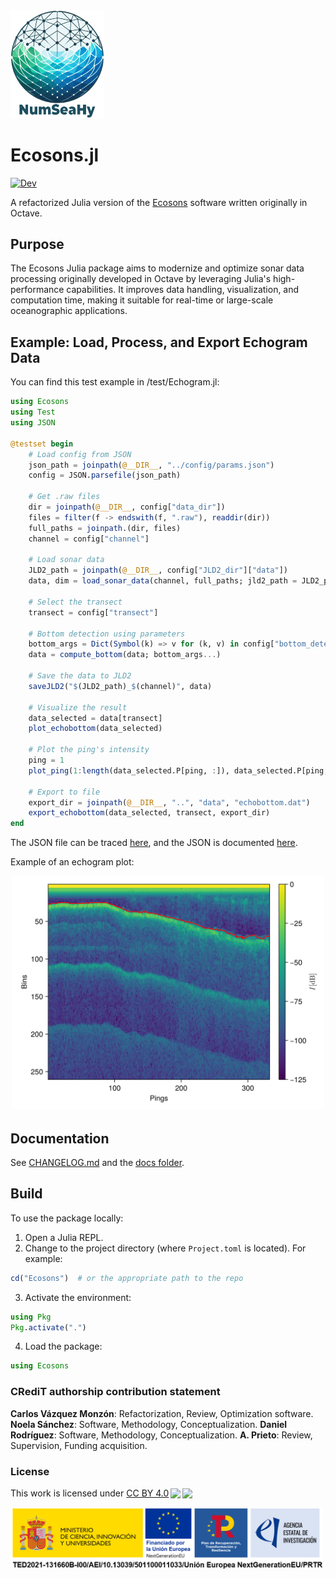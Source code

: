 <img src="assets/images/logo-numseahy.png" alt="EU Flag"  width="150"/>

# Ecosons.jl

[![Dev](https://img.shields.io/badge/docs-dev-blue.svg)](https://gridap.github.io/GridapHybrid.jl/dev)


A refactorized Julia version of the [Ecosons](https://github.com/daniel-rperez/ecosons/tree/master) software written originally in Octave.

## Purpose

The Ecosons Julia package aims to modernize and optimize sonar data processing originally developed in Octave by leveraging Julia's high-performance capabilities. It improves data handling, visualization, and computation time, making it suitable for real-time or large-scale oceanographic applications.

## Example: Load, Process, and Export Echogram Data

You can find this test example in /test/Echogram.jl:

```julia
using Ecosons
using Test
using JSON

@testset begin
    # Load config from JSON
    json_path = joinpath(@__DIR__, "../config/params.json")
    config = JSON.parsefile(json_path)

    # Get .raw files
    dir = joinpath(@__DIR__, config["data_dir"])
    files = filter(f -> endswith(f, ".raw"), readdir(dir))
    full_paths = joinpath.(dir, files)
    channel = config["channel"]

    # Load sonar data
    JLD2_path = joinpath(@__DIR__, config["JLD2_dir"]["data"])
    data, dim = load_sonar_data(channel, full_paths; jld2_path = JLD2_path)

    # Select the transect
    transect = config["transect"]

    # Bottom detection using parameters
    bottom_args = Dict(Symbol(k) => v for (k, v) in config["bottom_detection"])
    data = compute_bottom(data; bottom_args...)

    # Save the data to JLD2
    saveJLD2("$(JLD2_path)_$(channel)", data)

    # Visualize the result
    data_selected = data[transect]
    plot_echobottom(data_selected)

    # Plot the ping's intensity 
    ping = 1
    plot_ping(1:length(data_selected.P[ping, :]), data_selected.P[ping, :])

    # Export to file
    export_dir = joinpath(@__DIR__, "..", "data", "echobottom.dat")
    export_echobottom(data_selected, transect, export_dir)
end
```
The JSON file can be traced [here](config/params.json), and the JSON is documented [here](assets/info/info.md).

Example of an echogram plot: 

<div align="center">
  <img src="assets/images/echogram.png" alt="Echogram" width="500"/>
</div>


## Documentation

See [CHANGELOG.md](CHANGELOG.md) and the [docs folder](docs/).


## Build

To use the package locally:

1. Open a Julia REPL.
2. Change to the project directory (where `Project.toml` is located). For example:
```julia
cd("Ecosons")  # or the appropriate path to the repo
```
3. Activate the environment:
```julia
using Pkg
Pkg.activate(".")
```
4. Load the package:
```julia
using Ecosons
```

### CRediT authorship contribution statement
**Carlos Vázquez Monzón**: Refactorization, Review, Optimization software.  **Noela Sánchez**: Software, Methodology, Conceptualization. **Daniel Rodríguez**: Software, Methodology, Conceptualization. **A. Prieto**: Review, Supervision, Funding acquisition.

### License
 <p xmlns:cc="http://creativecommons.org/ns#" >This work is licensed under <a href="http://creativecommons.org/licenses/by/4.0/?ref=chooser-v1" target="_blank" rel="license noopener noreferrer" style="display:inline-block;">CC BY 4.0<img style="height:22px!important;margin-left:3px;vertical-align:text-bottom;" src="https://mirrors.creativecommons.org/presskit/icons/cc.svg?ref=chooser-v1"><img style="height:22px!important;margin-left:3px;vertical-align:text-bottom;" src="https://mirrors.creativecommons.org/presskit/icons/by.svg?ref=chooser-v1"></a></p> 

<img src="assets/images/banner.png" alt="EU Flag"  width="500"/>
